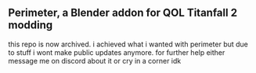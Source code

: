 
## Perimeter, a Blender addon for QOL Titanfall 2 modding



this repo is now archived. i achieved what i wanted with perimeter but due to stuff i wont make public updates anymore.
for further help either message me on discord about it or cry in a corner idk


